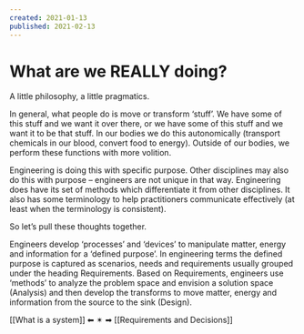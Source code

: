 ```yaml
---
created: 2021-01-13
published: 2021-02-13
---
```


# What are we REALLY doing?

A little philosophy, a little pragmatics.

In general, what people do is move or transform ‘stuff’. We have some of this stuff and we want it over there, or we have some of this stuff and we want it to be that stuff. In our bodies we do this autonomically (transport chemicals in our blood, convert food to energy). Outside of our bodies, we perform these functions with more volition.

Engineering is doing this with specific purpose. Other disciplines may also do this with purpose – engineers are not unique in that way. Engineering does have its set of methods which differentiate it from other disciplines. It also has some terminology to help practitioners communicate effectively (at least when the terminology is consistent).

So let’s pull these thoughts together.

Engineers develop ‘processes’ and ‘devices’ to manipulate matter, energy and information for a ‘defined purpose’. In engineering terms the defined purpose is captured as scenarios, needs and requirements usually grouped under the heading Requirements. Based on Requirements, engineers use ‘methods’ to analyze the problem space and envision a solution space (Analysis) and then develop the transforms to move matter, energy and information from the source to the sink (Design).

  
[[What is a system]] ⬅  ✴  ➡  [[Requirements and Decisions]]